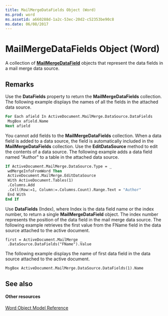 ```yaml
---
title: MailMergeDataFields Object (Word)
ms.prod: word
ms.assetid: a660288d-1a2c-53ec-20d2-c52353be90c8
ms.date: 06/08/2017
---
```



# MailMergeDataFields Object (Word)

A collection of  **[MailMergeDataField](Word.MailMergeDataField.md)** objects that represent the data fields in a mail merge data source.


## Remarks

Use the  **DataFields** property to return the **MailMergeDataFields** collection. The following example displays the names of all the fields in the attached data source.


```vb
For Each afield In ActiveDocument.MailMerge.DataSource.DataFields 
 MsgBox afield.Name 
Next afield
```

You cannot add fields to the  **MailMergeDataFields** collection. When a data field is added to a data source, the field is automatically included in the **MailMergeDataFields** collection. Use the **EditDataSource** method to edit the contents of a data source. The following example adds a data field named "Author" to a table in the attached data source.




```vb
If ActiveDocument.MailMerge.DataSource.Type = _ 
 wdMergeInfoFromWord Then 
 ActiveDocument.MailMerge.EditDataSource 
 With ActiveDocument.Tables(1) 
 .Columns.Add 
 .Cell(Row:=1, Column:=.Columns.Count).Range.Text = "Author" 
 End With 
End If
```

Use  **DataFields** (Index), where Index is the data field name or the index number, to return a single **MailMergeDataField** object. The index number represents the position of the data field in the mail merge data source. The following example retrieves the first value from the FName field in the data source attached to the active document.




```
first = ActiveDocument.MailMerge _ 
 .DataSource.DataFields("FName").Value
```

The following example displays the name of first data field in the data source attached to the active document.




```vb
MsgBox ActiveDocument.MailMerge.DataSource.DataFields(1).Name
```


## See also


#### Other resources



[Word Object Model Reference](http://msdn.microsoft.com/library/be452561-b436-bb9b-6f94-3faa9a74a6fd%28Office.15%29.aspx)

